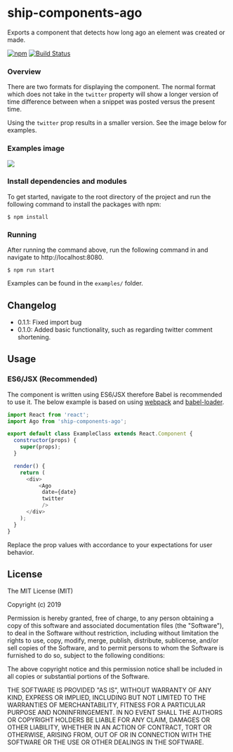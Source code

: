 # ship-components-ago
Exports a component that detects how long ago an element was created or made.

[![npm](https://img.shields.io/npm/v/ship-components-ago.svg)](https://www.npmjs.com/package/ship-components-ago)
[![Build Status](http://img.shields.io/travis/ship-components/ship-components-ago/master.svg?style=flat)](https://travis-ci.org/ship-components/ship-components-ago)

### Overview

There are two formats for displaying the component. The normal format which does not take in the `twitter` property will show a longer version of time difference between when a snippet was posted versus the present time. 

Using the `twitter` prop results in a smaller version. See the image below for examples.
### Examples image

![](https://i.imgur.com/iouCQUV.png)

### Install dependencies and modules
To get started, navigate to the root directory of the project and run the following command to install the packages with npm:

```shell
$ npm install
```
### Running
After running the command above, run the following command in and navigate to http://localhost:8080.
```shell
$ npm run start
```
  
Examples can be found in the `examples/` folder. 

## Changelog

- 0.1.1: Fixed import bug
- 0.1.0: Added basic functionality, such as regarding twitter comment shortening.

## Usage

### ES6/JSX (Recommended)
The component is written using ES6/JSX therefore Babel is recommended to use it. The below example is based on using [webpack](http://webpack.github.io/) and [babel-loader](https://github.com/babel/babel-loader).
```js
import React from 'react';
import Ago from 'ship-components-ago';

export default class ExampleClass extends React.Component {
  constructor(props) {
    super(props);
  }

  render() {
    return (
      <div>
	      <Ago
           date={date}
           twitter
	       />
      </div>
    );
  }
}
```

Replace the prop values with accordance to your expectations for user behavior.

## License
The MIT License (MIT)

Copyright (c) 2019

Permission is hereby granted, free of charge, to any person obtaining a copy
of this software and associated documentation files (the "Software"), to deal
in the Software without restriction, including without limitation the rights
to use, copy, modify, merge, publish, distribute, sublicense, and/or sell
copies of the Software, and to permit persons to whom the Software is
furnished to do so, subject to the following conditions:

The above copyright notice and this permission notice shall be included in all
copies or substantial portions of the Software.

THE SOFTWARE IS PROVIDED "AS IS", WITHOUT WARRANTY OF ANY KIND, EXPRESS OR
IMPLIED, INCLUDING BUT NOT LIMITED TO THE WARRANTIES OF MERCHANTABILITY,
FITNESS FOR A PARTICULAR PURPOSE AND NONINFRINGEMENT. IN NO EVENT SHALL THE
AUTHORS OR COPYRIGHT HOLDERS BE LIABLE FOR ANY CLAIM, DAMAGES OR OTHER
LIABILITY, WHETHER IN AN ACTION OF CONTRACT, TORT OR OTHERWISE, ARISING FROM,
OUT OF OR IN CONNECTION WITH THE SOFTWARE OR THE USE OR OTHER DEALINGS IN THE
SOFTWARE.